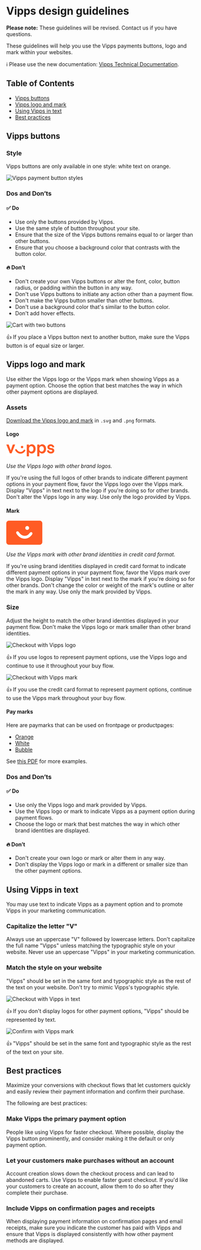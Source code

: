 <!-- START_METADATA
---
title: Design guidelines
sidebar_position: 10
pagination_next: null
---
END_METADATA -->

# Vipps design guidelines

**Please note:** These guidelines will be revised. Contact us if you have questions.

These guidelines will help you use the Vipps payments buttons, logo and mark within your websites.

<!-- START_COMMENT -->

ℹ️ Please use the new documentation:
[Vipps Technical Documentation](https://vippsas.github.io/vipps-developer-docs/).

## Table of Contents
* [Vipps buttons](#vipps-buttons)
* [Vipps logo and mark](#vipps-logo-and-mark)
* [Using Vipps in text](#using-vipps-in-text)
* [Best practices](#best-practices)

<!-- END_COMMENT -->

## Vipps buttons

### Style
Vipps buttons are only available in one style: white text on orange.

![Vipps payment button styles](images/style.svg)

### Dos and Don’ts

#### ✅ Do
- Use only the buttons provided by Vipps.
- Use the same style of button throughout your site.
- Ensure that the size of the Vipps buttons remains equal to or larger than other buttons.
- Ensure that you choose a background color that contrasts with the button color.

#### 🔥 Don’t
- Don't create your own Vipps buttons or alter the font, color, button radius, or padding within the button in any way.
- Don't use Vipps buttons to initiate any action other than a payment flow.
- Don't make the Vipps button smaller than other buttons.
- Don't use a background color that's similar to the button color.
- Don't add hover effects.

![Cart with two buttons](images/cart-two-buttons.svg)

👍 If you place a Vipps button next to another button, make sure the Vipps button is of equal size or larger.

## Vipps logo and mark
Use either the Vipps logo or the Vipps mark when showing Vipps as a payment option. Choose the option that best matches the way in which other payment options are displayed.

### Assets
[Download the Vipps logo and mark](https://github.com/vippsas/vipps-design-guidelines/tree/master/vipps-buttons) in `.svg` and `.png` formats.

#### Logo
![Vipps logo](images/logo.svg)

*Use the Vipps logo with other brand logos.*

If you're using the full logos of other brands to indicate different payment options in your payment flow, favor the Vipps logo over the Vipps mark. Display "Vipps" in text next to the logo if you're doing so for other brands. Don't alter the Vipps logo in any way. Use only the logo provided by Vipps.

#### Mark
![Vipps mark](images/mark.svg)

*Use the Vipps mark with other brand identities in credit card format.*

If you're using brand identities displayed in credit card format to indicate different payment options in your payment flow, favor the Vipps mark over the Vipps logo. Display "Vipps" in text next to the mark if you're doing so for other brands. Don't change the color or weight of the mark's outline or alter the mark in any way. Use only the mark provided by Vipps.

### Size
Adjust the height to match the other brand identities displayed in your payment flow. Don't make the Vipps logo or mark smaller than other brand identities.

![Checkout with Vipps logo](images/checkout-logo.svg)

👍 If you use logos to represent payment options, use the Vipps logo and continue to use it throughout your buy flow.

![Checkout with Vipps mark](images/checkout-mark.svg)

👍 If you use the credit card format to represent payment options, continue to use the Vipps mark throughout your buy flow.

#### Pay marks

Here are paymarks that can be used on frontpage or productpages:

* [Orange](vipps-paymarks/01-Betal-med-vipps-oransj.png)
* [White](vipps-paymarks/02-Betal-med-vipps-hvit.png)
* [Bubble](vipps-paymarks/03-Betal-med-vipps-boble.png)

See [this PDF](./vipps-paymarks/Vipps-nettbutikker-v.4.0%20utrekk.pdf) for more examples.

### Dos and Don’ts

#### ✅ Do
* Use only the Vipps logo and mark provided by Vipps.
* Use the Vipps logo or mark to indicate Vipps as a payment option during payment flows.
* Choose the logo or mark that best matches the way in which other brand identities are displayed.

#### 🔥 Don’t
* Don't create your own logo or mark or alter them in any way.
* Don't display the Vipps logo or mark in a different or smaller size than the other payment options.

## Using Vipps in text
You may use text to indicate Vipps as a payment option and to promote Vipps in your marketing communication.

### Capitalize the letter "V"
Always use an uppercase "V" followed by lowercase letters. Don't capitalize the full name "Vipps" unless matching the typographic style on your website. Never use an uppercase "Vipps" in your marketing communication.

### Match the style on your website
"Vipps" should be set in the same font and typographic style as the rest of the text on your website. Don't try to mimic Vipps's typographic style.

![Checkout with Vipps in text](images/cart-text.svg)

👍 If you don't display logos for other payment options, "Vipps" should be represented by text.

![Confirm with Vipps mark](images/confirm-mark.svg)

👍 "Vipps" should be set in the same font and typographic style as the rest of the text on your site.

## Best practices

Maximize your conversions with checkout flows that let customers quickly and easily review their payment information and confirm their purchase.

The following are best practices:

### Make Vipps the primary payment option
People like using Vipps for faster checkout. Where possible, display the Vipps button prominently, and consider making it the default or only payment option.

### Let your customers make purchases without an account
Account creation slows down the checkout process and can lead to abandoned carts. Use Vipps to enable faster guest checkout. If you'd like your customers to create an account, allow them to do so after they complete their purchase.

### Include Vipps on confirmation pages and receipts
When displaying payment information on confirmation pages and email receipts, make sure you indicate the customer has paid with Vipps and ensure that Vipps is displayed consistently with how other payment methods are displayed.
